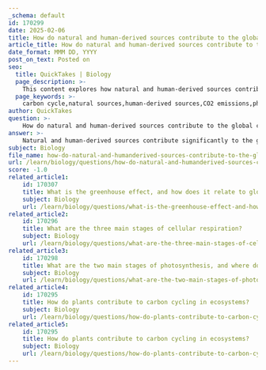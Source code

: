 ```yaml
---
_schema: default
id: 170299
date: 2025-02-06
title: How do natural and human-derived sources contribute to the global carbon cycle?
article_title: How do natural and human-derived sources contribute to the global carbon cycle?
date_format: MMM DD, YYYY
post_on_text: Posted on
seo:
  title: QuickTakes | Biology
  page_description: >-
    This content explores how natural and human-derived sources contribute to the global carbon cycle, detailing processes like photosynthesis, respiratory functions, and industrial emissions, and their impact on climate change.
  page_keywords: >-
    carbon cycle,natural sources,human-derived sources,CO2 emissions,photosynthesis,cellular respiration,decomposition,ocean carbon sinks,fossil fuel combustion,deforestation,agricultural practices,industrial processes,climate change,global warming,carbon sinks,renewable energy
author: QuickTakes
question: >-
    How do natural and human-derived sources contribute to the global carbon cycle?
answer: >-
    Natural and human-derived sources contribute significantly to the global carbon cycle through various processes that either release carbon into the atmosphere or absorb it. Here’s a detailed breakdown of these contributions:\n\n### Natural Sources and Sinks\n\n1. **Photosynthesis**: \n   - Autotrophs, such as plants and algae, absorb carbon dioxide ($CO_2$) from the atmosphere during photosynthesis. This process converts $CO_2$ and water into glucose and oxygen using sunlight, effectively reducing atmospheric carbon levels and storing carbon in biomass.\n\n2. **Cellular Respiration**: \n   - All living organisms, including plants and animals, perform cellular respiration, which converts glucose and oxygen into energy, releasing $CO_2$ and water as byproducts. This process returns carbon to the atmosphere, contributing to the carbon cycle.\n\n3. **Decomposition**: \n   - When organisms die, decomposers break down their organic matter, releasing stored carbon back into the atmosphere as $CO_2$. This process is crucial for recycling nutrients and maintaining ecosystem dynamics.\n\n4. **Oceans**: \n   - Oceans act as significant carbon sinks, absorbing large amounts of atmospheric $CO_2$. Marine organisms also contribute to the carbon cycle through processes like photosynthesis (in phytoplankton) and respiration.\n\n### Human-Derived Sources\n\n1. **Fossil Fuel Combustion**: \n   - The burning of fossil fuels (coal, oil, and natural gas) for energy and transportation is a major source of carbon emissions. This process releases vast amounts of $CO_2$ into the atmosphere, significantly increasing atmospheric carbon levels.\n\n2. **Deforestation**: \n   - Cutting down forests reduces the number of trees available to absorb $CO_2$ through photosynthesis. Additionally, when trees are burned or decay, the carbon stored in their biomass is released back into the atmosphere.\n\n3. **Agricultural Practices**: \n   - Certain agricultural practices, such as the use of synthetic fertilizers and tillage, can lead to increased carbon emissions. Livestock farming also contributes to methane emissions, a potent greenhouse gas.\n\n4. **Industrial Processes**: \n   - Various industrial activities, including cement production and chemical manufacturing, release significant amounts of $CO_2$ and other greenhouse gases.\n\n### Impact on the Global Carbon Cycle\n\nThe interplay between natural and human-derived sources has led to a significant alteration of the global carbon cycle. Human activities have increased atmospheric $CO_2$ levels, contributing to climate change and global warming. This rise in carbon levels affects weather patterns, sea levels, and ecosystems, creating a feedback loop that further impacts the carbon cycle.\n\n### Conclusion\n\nUnderstanding the contributions of both natural and human-derived sources to the global carbon cycle is crucial for developing strategies to mitigate climate change. Efforts to enhance carbon sinks (like reforestation) and reduce carbon sources (like transitioning to renewable energy) are essential for maintaining a balanced carbon exchange and ensuring the health of our planet.
subject: Biology
file_name: how-do-natural-and-humanderived-sources-contribute-to-the-global-carbon-cycle.md
url: /learn/biology/questions/how-do-natural-and-humanderived-sources-contribute-to-the-global-carbon-cycle
score: -1.0
related_article1:
    id: 170307
    title: What is the greenhouse effect, and how does it relate to global warming?
    subject: Biology
    url: /learn/biology/questions/what-is-the-greenhouse-effect-and-how-does-it-relate-to-global-warming
related_article2:
    id: 170296
    title: What are the three main stages of cellular respiration?
    subject: Biology
    url: /learn/biology/questions/what-are-the-three-main-stages-of-cellular-respiration
related_article3:
    id: 170298
    title: What are the two main stages of photosynthesis, and where do they occur?
    subject: Biology
    url: /learn/biology/questions/what-are-the-two-main-stages-of-photosynthesis-and-where-do-they-occur
related_article4:
    id: 170295
    title: How do plants contribute to carbon cycling in ecosystems?
    subject: Biology
    url: /learn/biology/questions/how-do-plants-contribute-to-carbon-cycling-in-ecosystems
related_article5:
    id: 170295
    title: How do plants contribute to carbon cycling in ecosystems?
    subject: Biology
    url: /learn/biology/questions/how-do-plants-contribute-to-carbon-cycling-in-ecosystems
---
```


&nbsp;